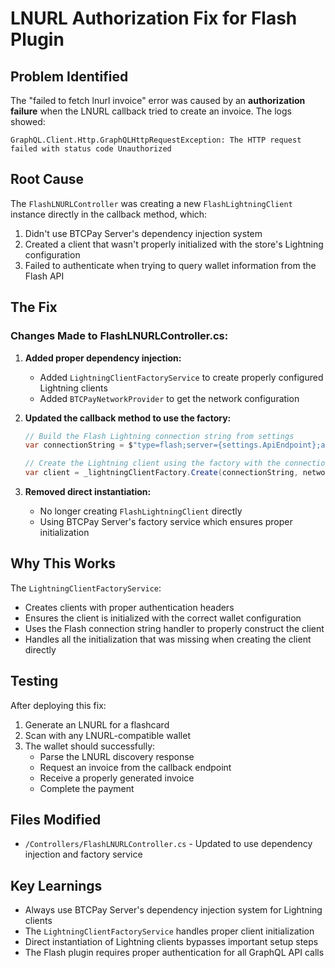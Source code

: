 # LNURL Authorization Fix for Flash Plugin

## Problem Identified
The "failed to fetch lnurl invoice" error was caused by an **authorization failure** when the LNURL callback tried to create an invoice. The logs showed:
```
GraphQL.Client.Http.GraphQLHttpRequestException: The HTTP request failed with status code Unauthorized
```

## Root Cause
The `FlashLNURLController` was creating a new `FlashLightningClient` instance directly in the callback method, which:
1. Didn't use BTCPay Server's dependency injection system
2. Created a client that wasn't properly initialized with the store's Lightning configuration
3. Failed to authenticate when trying to query wallet information from the Flash API

## The Fix

### Changes Made to FlashLNURLController.cs:

1. **Added proper dependency injection:**
   - Added `LightningClientFactoryService` to create properly configured Lightning clients
   - Added `BTCPayNetworkProvider` to get the network configuration

2. **Updated the callback method to use the factory:**
   ```csharp
   // Build the Flash Lightning connection string from settings
   var connectionString = $"type=flash;server={settings.ApiEndpoint};api-key={settings.BearerToken}";
   
   // Create the Lightning client using the factory with the connection string
   var client = _lightningClientFactory.Create(connectionString, network);
   ```

3. **Removed direct instantiation:**
   - No longer creating `FlashLightningClient` directly
   - Using BTCPay Server's factory service which ensures proper initialization

## Why This Works

The `LightningClientFactoryService`:
- Creates clients with proper authentication headers
- Ensures the client is initialized with the correct wallet configuration
- Uses the Flash connection string handler to properly construct the client
- Handles all the initialization that was missing when creating the client directly

## Testing
After deploying this fix:
1. Generate an LNURL for a flashcard
2. Scan with any LNURL-compatible wallet
3. The wallet should successfully:
   - Parse the LNURL discovery response
   - Request an invoice from the callback endpoint
   - Receive a properly generated invoice
   - Complete the payment

## Files Modified
- `/Controllers/FlashLNURLController.cs` - Updated to use dependency injection and factory service

## Key Learnings
- Always use BTCPay Server's dependency injection system for Lightning clients
- The `LightningClientFactoryService` handles proper client initialization
- Direct instantiation of Lightning clients bypasses important setup steps
- The Flash plugin requires proper authentication for all GraphQL API calls